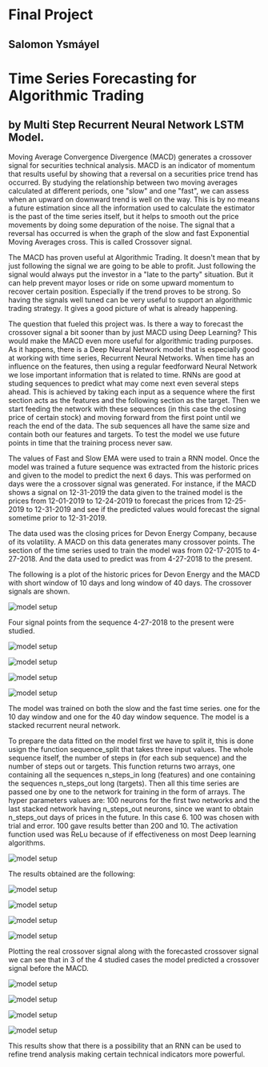 # Final Project 

## Salomon Ysmáyel

# Time Series Forecasting for Algorithmic Trading
## by Multi Step Recurrent Neural Network LSTM Model.


Moving Average Convergence Divergence (MACD) generates a crossover signal for securities technical analysis. MACD is an indicator of momentum that results useful by showing that a reversal on a securities price trend has occurred. By studying the relationship between two moving averages calculated at different periods, one "slow" and one "fast", we can assess when an upward on downward trend is well on the way. This is by no means a future estimation since all the information used to calculate the estimator is the past of the time series itself, but it helps to smooth out the price movements by doing some depuration of the noise. The signal that a reversal has occurred is when the graph of the slow and fast Exponential Moving Averages cross. This is called Crossover signal.

The MACD has proven useful at Algorithmic Trading. It doesn't mean that by just following the signal we are going to be able to profit. Just following the signal would always put the investor in a "late to the party" situation. But it can help prevent mayor loses or ride on some upward momentum to recover certain position. Especially if the trend proves to be strong. So having the signals well tuned can be very useful to support an algorithmic trading strategy. It gives a good picture of what is already happening. 

The question that fueled this project was. Is there a way to forecast the crossover signal a bit sooner than by just MACD using Deep Learning? This would make the MACD even more useful for algorithmic trading purposes. As it happens, there is a Deep Neural Network model that is especially good at working with time series, Recurrent Neural Networks. When time has an influence on the features, then using a regular feedforward Neural Network we lose important information that is related to time. RNNs are good at studing sequences to predict what may come next even several steps ahead. This is achieved by taking each input as a sequence where the first section acts as the features and the following section as the target. Then we start feeding the network with these sequences (in this case the closing price of certain stock) and moving forward from the first point until we reach the end of the data. The sub sequences all have the same size and contain both our features and targets. To test the model we use future points in time that the training process never saw.

The values of Fast and Slow EMA were used to train a RNN model. Once the model was trained a future sequence was extracted from the historic prices and given to the model to predict the next 6 days. This was performed on days were the a crossover signal was generated. For instance, if the MACD shows a signal on 12-31-2019 the data given to the trained model is the prices from  12-01-2019 to 12-24-2019 to forecast the prices from 12-25-2019 to 12-31-2019 and see if the predicted values would forecast the signal sometime prior to 12-31-2019. 

The data used was the closing prices for Devon Energy Company, because of its volatility. A MACD on this data generates many crossover points. The section of the time series used to train the model was from 02-17-2015 to 4-27-2018. And the data used to predict was from 4-27-2018 to the present.

The following is a plot of the historic prices for Devon Energy and the MACD with short window of 10 days and long window of 40 days. The crossover signals are shown.

![model setup](/images/crossover.png)

Four signal points from the sequence 4-27-2018 to the present were studied.

![model setup](/images/real1.png)

![model setup](/images/real2.png)

![model setup](/images/real3.png)

![model setup](/images/real4.png)

The model was trained on both the slow and the fast time series. one for the 10 day window and one for the 40 day window sequence. The model is a stacked recurrent neural network. 

To prepare the data fitted on the model first we have to split it, this is done usign the function sequence_split that takes three input values. The whole sequence itself, the number of steps in (for each sub sequence) and the number of steps out or targets. This function returns two arrays, one containing all the sequences n_steps_in long (features) and one containing the sequences n_steps_out long (targets). Then all this time series are passed one by one to the network for training in the form of arrays. The hyper parameters values are: 100 neurons for the first two networks and the last stacked network having n_steps_out neurons, since we want to obtain n_steps_out days of prices in the future. In this case 6. 100 was chosen with trial and error. 100 gave results better than 200 and 10. The activation function used was ReLu because of if effectiveness on most Deep learning algorithms. 

![model setup](/images/model.png)

The results obtained are the following:

![model setup](/images/result1df.png)

![model setup](/images/result2df.png)

![model setup](/images/result3df.png)

![model setup](/images/result4df.png)

Plotting the real crossover signal along with the forecasted crossover signal we can see that in 3 of the 4 studied cases the model predicted a crossover signal before the MACD. 

![model setup](/images/result1plot.png)

![model setup](/images/result2plot.png)

![model setup](/images/result3plot.png)

![model setup](/images/result4plot.png)

This results show that there is a possibility that an RNN can be used to refine trend analysis making certain technical indicators more powerful. 
